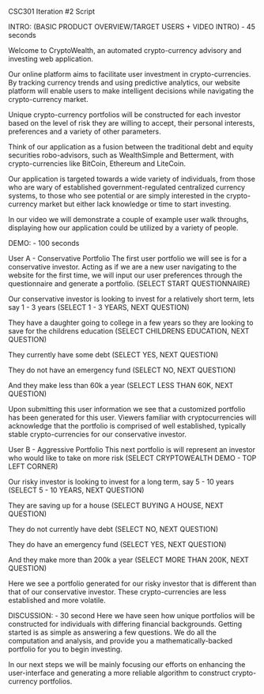 CSC301 Iteration #2 Script


INTRO: (BASIC PRODUCT OVERVIEW/TARGET USERS + VIDEO INTRO) - 45 seconds

Welcome to CryptoWealth, an automated crypto-currency advisory and investing web application.

Our online platform aims to facilitate user investment in crypto-currencies. By tracking currency trends and using predictive analytics, our website platform will enable users to make intelligent decisions while navigating the crypto-currency market.

Unique crypto-currency portfolios will be constructed for each investor based on the level of risk they are willing to accept, their personal interests, preferences and a variety of other parameters. 

Think of our application as a fusion between the traditional debt and equity securities robo-advisors, such as WealthSimple and Betterment, with crypto-currencies like BitCoin, Ethereum and LiteCoin.

Our application is targeted towards a wide variety of individuals, from those who are wary of established government-regulated centralized currency systems, to those who see potential or are simply interested in the crypto-currency market but either lack knowledge or time to start investing.

In our video we will demonstrate a couple of example user walk throughs, displaying how our application could be utilized by a variety of people. 


DEMO:  - 100 seconds

User A - Conservative Portfolio
  The first user portfolio we will see is for a conservative investor.  Acting as if we are a new user navigating to the    website for the first time, we will input our user preferences through the questionnaire and generate a portfolio.
  (SELECT START QUESTIONNAIRE)
  
  Our conservative investor is looking to invest for a relatively short term, lets say 1 - 3 years
  (SELECT 1 - 3 YEARS, NEXT QUESTION)
  
  They have a daughter going to college in a few years so they are looking to save for the childrens education 
  (SELECT CHILDRENS EDUCATION, NEXT QUESTION)
  
  They currently have some debt
  (SELECT YES, NEXT QUESTION)
  
  They do not have an emergency fund
  (SELECT NO, NEXT QUESTION)
  
  And they make less than 60k a year
  (SELECT LESS THAN 60K, NEXT QUESTION)

  Upon submitting this user information we see that a customized portfolio has been generated for this user.  Viewers familiar with cryptocurrencies will acknowledge that the portfolio is comprised of well established, typically stable crypto-currencies for our conservative investor.

User B - Aggressive Portfolio
  This next portfolio is will represent an investor who would like to take on more risk
    (SELECT CRYPTOWEALTH DEMO - TOP LEFT CORNER)
  
  Our risky investor is looking to invest for a long term, say 5 - 10 years
  (SELECT 5 - 10 YEARS, NEXT QUESTION)
  
  They are saving up for a house
  (SELECT BUYING A HOUSE, NEXT QUESTION)
  
  They do not currently have debt
  (SELECT NO, NEXT QUESTION)
  
  They do have an emergency fund
  (SELECT YES, NEXT QUESTION)
  
  And they make more than 200k a year
  (SELECT MORE THAN 200K, NEXT QUESTION)

  Here we see a portfolio generated for our risky investor that is different than that of our conservative investor.  These crypto-currencies are less established and more volatile.


DISCUSSION: -  30 second
Here we have seen how unique portfolios will be constructed for individuals with differing financial backgrounds. Getting started is as simple as answering a few questions. We do all the computation and analysis, and provide you a mathematically-backed portfolio for you to begin investing.

In our next steps we will be mainly focusing our efforts on enhancing the user-interface and generating a more reliable algorithm to construct crypto-currency portfolios.
